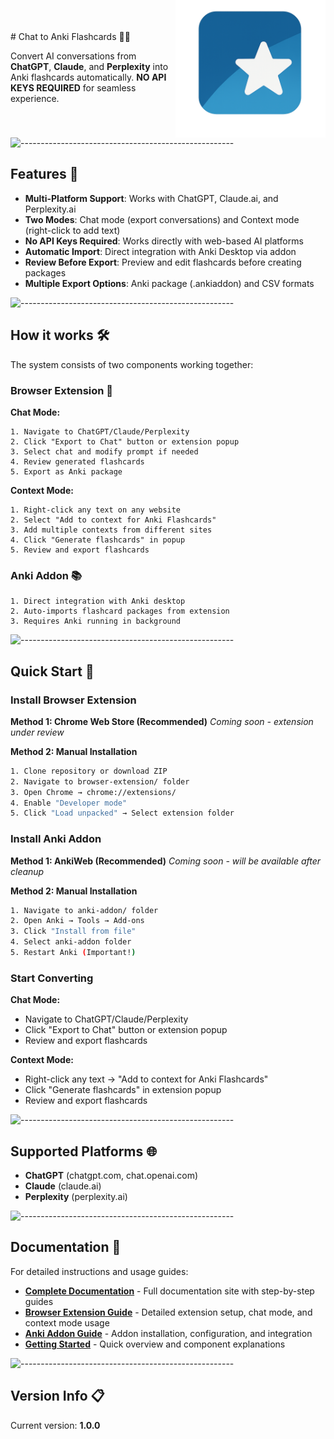 <img src="./assets/logo.png"  width="240" align="right" style="margin-top:-70px">
# Chat to Anki Flashcards 🧠💡

Convert AI conversations from **ChatGPT**, **Claude**, and **Perplexity** into Anki flashcards automatically. **NO API KEYS REQUIRED** for seamless experience.


![-----------------------------------------------------](https://raw.githubusercontent.com/andreasbm/readme/master/assets/lines/aqua.png)

## Features 🍙

- **Multi-Platform Support**: Works with ChatGPT, Claude.ai, and Perplexity.ai
- **Two Modes**: Chat mode (export conversations) and Context mode (right-click to add text)
- **No API Keys Required**: Works directly with web-based AI platforms
- **Automatic Import**: Direct integration with Anki Desktop via addon
- **Review Before Export**: Preview and edit flashcards before creating packages
- **Multiple Export Options**: Anki package (.ankiaddon) and CSV formats

![-----------------------------------------------------](https://raw.githubusercontent.com/andreasbm/readme/master/assets/lines/aqua.png)

## How it works 🛠️

The system consists of two components working together:

### Browser Extension 🔌
**Chat Mode:**
```
1. Navigate to ChatGPT/Claude/Perplexity
2. Click "Export to Chat" button or extension popup
3. Select chat and modify prompt if needed
4. Review generated flashcards
5. Export as Anki package
```

**Context Mode:**
```
1. Right-click any text on any website
2. Select "Add to context for Anki Flashcards"
3. Add multiple contexts from different sites
4. Click "Generate flashcards" in popup
5. Review and export flashcards
```

### Anki Addon 📚
```
1. Direct integration with Anki desktop
2. Auto-imports flashcard packages from extension
3. Requires Anki running in background
```

![-----------------------------------------------------](https://raw.githubusercontent.com/andreasbm/readme/master/assets/lines/aqua.png)

## Quick Start 🚀

### Install Browser Extension
**Method 1: Chrome Web Store (Recommended)**
*Coming soon - extension under review*

**Method 2: Manual Installation**
```bash
1. Clone repository or download ZIP
2. Navigate to browser-extension/ folder
3. Open Chrome → chrome://extensions/
4. Enable "Developer mode"
5. Click "Load unpacked" → Select extension folder
```

### Install Anki Addon  
**Method 1: AnkiWeb (Recommended)**
*Coming soon - will be available after cleanup*

**Method 2: Manual Installation**
```bash
1. Navigate to anki-addon/ folder
2. Open Anki → Tools → Add-ons
3. Click "Install from file"
4. Select anki-addon folder
5. Restart Anki (Important!)
```

### Start Converting
**Chat Mode:**
- Navigate to ChatGPT/Claude/Perplexity
- Click "Export to Chat" button or extension popup
- Review and export flashcards

**Context Mode:**
- Right-click any text → "Add to context for Anki Flashcards"
- Click "Generate flashcards" in extension popup
- Review and export flashcards

![-----------------------------------------------------](https://raw.githubusercontent.com/andreasbm/readme/master/assets/lines/aqua.png)

## Supported Platforms 🌐

- **ChatGPT** (chatgpt.com, chat.openai.com)
- **Claude** (claude.ai) 
- **Perplexity** (perplexity.ai)

![-----------------------------------------------------](https://raw.githubusercontent.com/andreasbm/readme/master/assets/lines/aqua.png)

## Documentation 📖

For detailed instructions and usage guides:

- **[Complete Documentation](docs/)** - Full documentation site with step-by-step guides
- **[Browser Extension Guide](docs/docs/browser-extension.md)** - Detailed extension setup, chat mode, and context mode usage
- **[Anki Addon Guide](docs/docs/anki-addon.md)** - Addon installation, configuration, and integration
- **[Getting Started](docs/docs/intro.md)** - Quick overview and component explanations

![-----------------------------------------------------](https://raw.githubusercontent.com/andreasbm/readme/master/assets/lines/aqua.png)

## Version Info 📋

Current version: **1.0.0**
